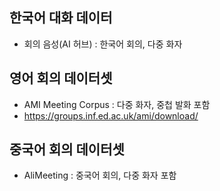 ## 한국어 대화 데이터
- 회의 음성(AI 허브) : 한국어 회의, 다중 화자

## 영어 회의 데이터셋
- AMI Meeting Corpus : 다중 화자, 중첩 발화 포함
- https://groups.inf.ed.ac.uk/ami/download/

## 중국어 회의 데이터셋
- AliMeeting : 중국어 회의, 다중 화자 포함
